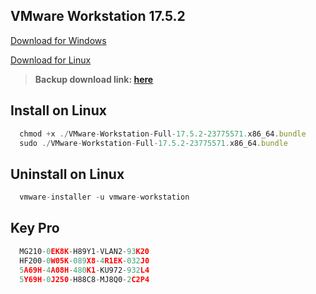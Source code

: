 ## VMware Workstation 17.5.2
[Download for Windows](https://x4pcc-my.sharepoint.com/:u:/g/personal/dhbao_idev_id_vn/EQO0YiMq1cxIlXIWua925kYB0HAK4qKiNFqKiRC0zweD1w?e=lebYT0&download=1)

[Download for Linux](https://x4pcc-my.sharepoint.com/:u:/g/personal/dhbao_idev_id_vn/Eb9XlqmLMtFApHPptvWji7sBcDHi3-7dKyVeeYW134L0dw?e=XSE5La&download=1)

> **Backup download link: [here](https://drive.google.com/drive/folders/1_Hz9xUJ2y8aNF2CBAzCD_doOkiKZZnfi?usp=drive_link)**

## Install on Linux
```js
  chmod +x ./VMware-Workstation-Full-17.5.2-23775571.x86_64.bundle
  sudo ./VMware-Workstation-Full-17.5.2-23775571.x86_64.bundle
```

## Uninstall on Linux
```js
  vmware-installer -u vmware-workstation
```

## Key Pro
```js
  MG210-0EK8K-H89Y1-VLAN2-93K20
  HF200-0W05K-089X8-4R1EK-032J0
  5A69H-4A08H-480K1-KU972-932L4
  5Y69H-0J250-H88C8-MJ8Q0-2C2P4
```
